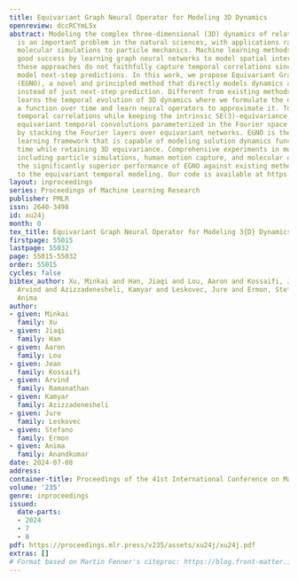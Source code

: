 ```yaml
---
title: Equivariant Graph Neural Operator for Modeling 3D Dynamics
openreview: dccRCYmL5x
abstract: Modeling the complex three-dimensional (3D) dynamics of relational systems
  is an important problem in the natural sciences, with applications ranging from
  molecular simulations to particle mechanics. Machine learning methods have achieved
  good success by learning graph neural networks to model spatial interactions. However,
  these approaches do not faithfully capture temporal correlations since they only
  model next-step predictions. In this work, we propose Equivariant Graph Neural Operator
  (EGNO), a novel and principled method that directly models dynamics as trajectories
  instead of just next-step prediction. Different from existing methods, EGNO explicitly
  learns the temporal evolution of 3D dynamics where we formulate the dynamics as
  a function over time and learn neural operators to approximate it. To capture the
  temporal correlations while keeping the intrinsic SE(3)-equivariance, we develop
  equivariant temporal convolutions parameterized in the Fourier space and build EGNO
  by stacking the Fourier layers over equivariant networks. EGNO is the first operator
  learning framework that is capable of modeling solution dynamics functions over
  time while retaining 3D equivariance. Comprehensive experiments in multiple domains,
  including particle simulations, human motion capture, and molecular dynamics, demonstrate
  the significantly superior performance of EGNO against existing methods, thanks
  to the equivariant temporal modeling. Our code is available at https://github.com/MinkaiXu/egno.
layout: inproceedings
series: Proceedings of Machine Learning Research
publisher: PMLR
issn: 2640-3498
id: xu24j
month: 0
tex_title: Equivariant Graph Neural Operator for Modeling 3{D} Dynamics
firstpage: 55015
lastpage: 55032
page: 55015-55032
order: 55015
cycles: false
bibtex_author: Xu, Minkai and Han, Jiaqi and Lou, Aaron and Kossaifi, Jean and Ramanathan,
  Arvind and Azizzadenesheli, Kamyar and Leskovec, Jure and Ermon, Stefano and Anandkumar,
  Anima
author:
- given: Minkai
  family: Xu
- given: Jiaqi
  family: Han
- given: Aaron
  family: Lou
- given: Jean
  family: Kossaifi
- given: Arvind
  family: Ramanathan
- given: Kamyar
  family: Azizzadenesheli
- given: Jure
  family: Leskovec
- given: Stefano
  family: Ermon
- given: Anima
  family: Anandkumar
date: 2024-07-08
address:
container-title: Proceedings of the 41st International Conference on Machine Learning
volume: '235'
genre: inproceedings
issued:
  date-parts:
  - 2024
  - 7
  - 8
pdf: https://proceedings.mlr.press/v235/assets/xu24j/xu24j.pdf
extras: []
# Format based on Martin Fenner's citeproc: https://blog.front-matter.io/posts/citeproc-yaml-for-bibliographies/
---
```

